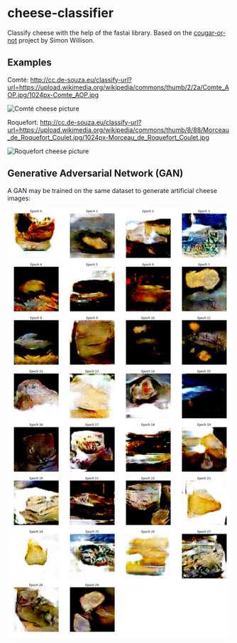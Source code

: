 # cheese-classifier

Classify cheese with the help of the fastai library. Based on the [cougar-or-not](https://github.com/simonw/cougar-or-not) project by Simon Willison.


## Examples

Comté: http://cc.de-souza.eu/classify-url?url=https://upload.wikimedia.org/wikipedia/commons/thumb/2/2a/Comte_AOP.jpg/1024px-Comte_AOP.jpg

![Comté cheese picture](https://upload.wikimedia.org/wikipedia/commons/thumb/2/2a/Comte_AOP.jpg/1024px-Comte_AOP.jpg)

Roquefort: http://cc.de-souza.eu/classify-url?url=https://upload.wikimedia.org/wikipedia/commons/thumb/8/88/Morceau_de_Roquefort_Coulet.jpg/1024px-Morceau_de_Roquefort_Coulet.jpg

![Roquefort cheese picture](https://upload.wikimedia.org/wikipedia/commons/thumb/8/88/Morceau_de_Roquefort_Coulet.jpg/1024px-Morceau_de_Roquefort_Coulet.jpg)


## Generative Adversarial Network (GAN)

A GAN may be trained on the same dataset to generate artificial cheese images:

![GAN output images](gan.png)
